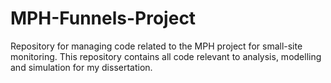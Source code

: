 # MPH-Funnels-Project
Repository for managing code related to the MPH project for small-site monitoring.
This repository contains all code relevant to analysis, modelling and simulation for my dissertation.
